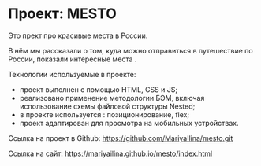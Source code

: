 # Проект: MESTO

Это прект про красивые места в России.

В нём мы рассказали о том, куда можно отправиться в путешествие по России, показали интересные места .

Технологии используемые в проекте:
+ проект выполнен с помощью  HTML, CSS и JS;
+ реализовано применение методологии БЭМ, включая использование схемы файловой структуры Nested;
+ в проекте используется : позиционирование, flex;
+ проект адаптирован для просмотра на мобильных устройствах.

Ссылка на  проект в Github:  https://github.com/MariyaIlina/mesto.git

Ссылка на сайт: https://mariyailina.github.io/mesto/index.html
